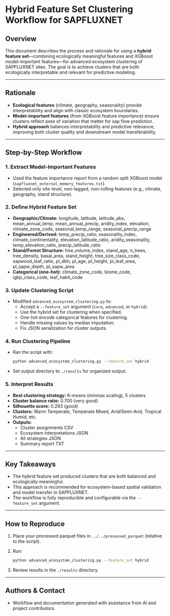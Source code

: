# Hybrid Feature Set Clustering Workflow for SAPFLUXNET

## Overview

This document describes the process and rationale for using a **hybrid feature set**—combining ecologically meaningful features and XGBoost model-important features—for advanced ecosystem clustering of SAPFLUXNET sites. The goal is to achieve clusters that are both ecologically interpretable and relevant for predictive modeling.

---

## Rationale

- **Ecological features** (climate, geography, seasonality) provide interpretability and align with classic ecosystem boundaries.
- **Model-important features** (from XGBoost feature importance) ensure clusters reflect axes of variation that matter for sap flow prediction.
- **Hybrid approach** balances interpretability and predictive relevance, improving both cluster quality and downstream model transferability.

---

## Step-by-Step Workflow

### 1. **Extract Model-Important Features**

- Used the feature importance report from a random split XGBoost model (`sapfluxnet_external_memory_features.txt`).
- Selected only site-level, non-lagged, non-rolling features (e.g., climate, geography, stand structure).

### 2. **Define Hybrid Feature Set**

- **Geographic/Climate:** longitude, latitude, latitude_abs, mean_annual_temp, mean_annual_precip, aridity_index, elevation, climate_zone_code, seasonal_temp_range, seasonal_precip_range
- **Engineered/Derived:** temp_precip_ratio, seasonality_index, climate_continentality, elevation_latitude_ratio, aridity_seasonality, temp_elevation_ratio, precip_latitude_ratio
- **Stand/Forest Structure:** tree_volume_index, stand_age, n_trees, tree_density, basal_area, stand_height, tree_size_class_code, sapwood_leaf_ratio, pl_dbh, pl_age, pl_height, pl_leaf_area, pl_sapw_depth, pl_sapw_area
- **Categorical (one-hot):** climate_zone_code, biome_code, igbp_class_code, leaf_habit_code

### 3. **Update Clustering Script**

- Modified `advanced_ecosystem_clustering.py` to:
  - Accept a `--feature_set` argument (`core`, `advanced`, or `hybrid`).
  - Use the hybrid set for clustering when specified.
  - One-hot encode categorical features for clustering.
  - Handle missing values by median imputation.
  - Fix JSON serialization for cluster outputs.

### 4. **Run Clustering Pipeline**

- Ran the script with:

  ```bash
  python advanced_ecosystem_clustering.py --feature_set hybrid
  ```

- Set output directory to `./results` for organized output.

### 5. **Interpret Results**

- **Best clustering strategy:** K-means (minmax scaling), 5 clusters
- **Cluster balance ratio:** 0.700 (very good)
- **Silhouette score:** 0.293 (good)
- **Clusters:** Warm Temperate, Temperate Mixed, Arid/Semi-Arid, Tropical Humid, etc.
- **Outputs:**
  - Cluster assignments CSV
  - Ecosystem interpretations JSON
  - All strategies JSON
  - Summary report TXT

---

## Key Takeaways

- The hybrid feature set produced clusters that are both balanced and ecologically meaningful.
- This approach is recommended for ecosystem-based spatial validation and model transfer in SAPFLUXNET.
- The workflow is fully reproducible and configurable via the `--feature_set` argument.

---

## How to Reproduce

1. Place your processed parquet files in `../../processed_parquet` (relative to the script).
2. Run:

   ```bash
   python advanced_ecosystem_clustering.py --feature_set hybrid
   ```

3. Review results in the `./results` directory.

---

## Authors & Contact

- Workflow and documentation generated with assistance from AI and project contributors.

